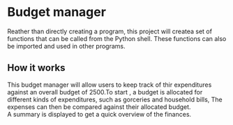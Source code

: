 <h1>Budget manager</h1>
Reather than directly creating a program, this project will createa set of
functions that can be called from the Python shell. These functions can also be imported and
used in other programs.
<h2>How it works</h2>
This budget manager will allow users to keep track of thir expenditures against an overall budget of 2500.To start
, a budget is allocated for different kinds of expenditures, such as gorceries and household bills,
The expenses can then be compared against their allocated budget. <br>
A summary is displayed to get a quick overview of the finances.

